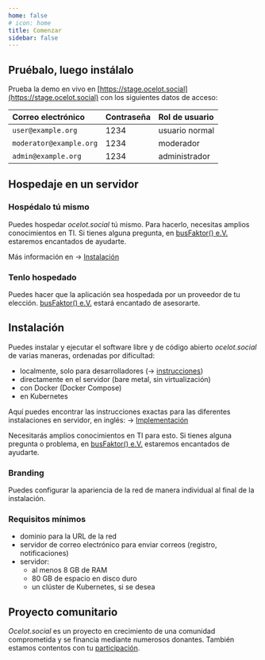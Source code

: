 ```yaml
---
home: false
# icon: home
title: Comenzar
sidebar: false
---
```


## Pruébalo, luego instálalo

Prueba la demo en vivo en
[https://stage.ocelot.social](https://stage.ocelot.social)
con los siguientes datos de acceso:

| Correo electrónico      | Contraseña | Rol de usuario |
| :---                    | :---       | :---           |
| `user@example.org`      | 1234       | usuario normal |
| `moderator@example.org` | 1234       | moderador      |
| `admin@example.org`     | 1234       | administrador  |

## Hospedaje en un servidor

### Hospédalo tú mismo

Puedes hospedar *ocelot.social* tú mismo.
Para hacerlo, necesitas amplios conocimientos en TI.
Si tienes alguna pregunta, en [busFaktor() e.V.](https://busfaktor.org/en/) estaremos encantados de ayudarte.

Más información en → [Instalación](#installation)

### Tenlo hospedado

Puedes hacer que la aplicación sea hospedada por un proveedor de tu elección.
[busFaktor() e.V.](https://busfaktor.org/en/) estará encantado de asesorarte.

## Instalación

Puedes instalar y ejecutar el software libre y de código abierto *ocelot.social* de varias maneras, ordenadas por dificultad:

- localmente, solo para desarrolladores (→ [instrucciones](https://docs.ocelot.social/))
- directamente en el servidor (bare metal, sin virtualización)
- con Docker (Docker Compose)
- en Kubernetes

Aquí puedes encontrar las instrucciones exactas para las diferentes instalaciones en servidor, en inglés:
→ [Implementación](https://docs.ocelot.social/deployment/)

Necesitarás amplios conocimientos en TI para esto.
Si tienes alguna pregunta o problema, en [busFaktor() e.V.](https://busfaktor.org/en/) estaremos encantados de ayudarte.

### Branding

Puedes configurar la apariencia de la red de manera individual al final de la instalación.

### Requisitos mínimos

- dominio para la URL de la red
- servidor de correo electrónico para enviar correos (registro, notificaciones)
- servidor:
  - al menos 8 GB de RAM
  - 80 GB de espacio en disco duro
  - un clúster de Kubernetes, si se desea

## Proyecto comunitario

*Ocelot.social* es un proyecto en crecimiento de una comunidad comprometida y se financia mediante numerosos donantes.
También estamos contentos con tu [participación](/es/contribute/).

